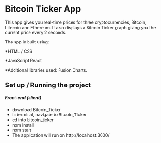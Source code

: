 # Bitcoin Ticker App
This app gives you real-time prices for three cryptocurrencies, Bitcoin, Litecoin and Ethereum. It also displays a Bitcoin Ticker graph giving you the current price every 2 seconds.

The app is built using:

*HTML / CSS

*JavaScript React

*Additional libraries used: Fusion Charts.

## Set up / Running the project
##### Front-end (client)
* download Bitcoin_Ticker
* in terminal, navigate to Bitcoin_Ticker
* cd into bitcoin_ticker
* npm install
* npm start
* The application will run on http://localhost:3000/
